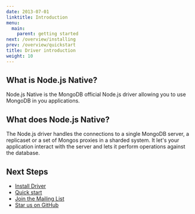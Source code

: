 ```yaml
---
date: 2013-07-01
linktitle: Introduction
menu:
  main:
    parent: getting started
next: /overview/installing
prev: /overview/quickstart
title: Driver introduction
weight: 10
---
```


## What is Node.js Native?

Node.js Native is the MongoDB official Node.js driver allowing you to use MongoDB in you applications.

## What does Node.js Native?

The Node.js driver handles the connections to a single MongoDB server, a replicaset or a set of Mongos proxies in a sharded system. It let's your application interact with the server and lets it perform operations against the database.

## Next Steps

 * [Install Driver](/overview/installing)
 * [Quick start](/overview/quickstart)
 * [Join the Mailing List](/community/mailing-list)
 * [Star us on GitHub](https://github.com/mongodb/node-mongodb-native)
